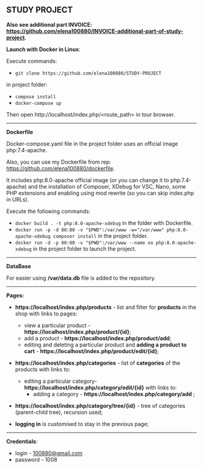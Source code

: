 ## STUDY PROJECT
**Also see additional part INVOICE: https://github.com/elena100880/INVOICE-additional-part-of-study-project.**

**Launch with Docker in Linux**:

Execute commands:
+ `git clone https://github.com/elena100880/STUDY-PROJECT`

in project folder:
+ `compose install`
+ `docker-compose up`

Then open http://localhost/index.php/<route_path> in tour browser.


***
**Dockerfile**

Docker-compose.yaml file in the project folder uses an official image php:7.4-apache.

Also, you can use my Dockerfile from rep: https://github.com/elena100880/dockerfile.

It includes php:8.0-apache official image (or you can change it to php:7.4-apache) and the installation of Composer, XDebug for VSC, Nano, some PHP extensions and enabling using mod rewrite (so you can skip index.php in URLs).

Execute the following commands:

  + `docker build . -t php:8.0-apache-xdebug` in the folder with Dockerfile.
  + `docker run -p -d 80:80 -v "$PWD":/var/www -w="/var/www" php:8.0-apache-xdebug composer install` in the project folder.
  + `docker run -d -p 80:80 -v "$PWD":/var/www --name oo php:8.0-apache-xdebug` in the project folder to launch the project.

***
**DataBase**

For easier using  **/var/data.db** file is added to the repository.

***
**Pages:**

+ **https://localhost/index.php/products** - list and filter for **products** in the shop with links to pages:
  * view a particular product - **https://localhost/index.php/product/{id}**;
  * add a product - **https://localhost/index.php/product/add**;
  * editing and deleting a particular product and **adding a product to cart** - **https://localhost/index.php/product/edit/{id}**;
  
+ **https://localhost/index.php/categories**  - list of **categories** of the products with links to:
  * editing a particular category- **https://localhost/index.php/category/edit/{id}** with links to:
    * adding a category - **https://localhost/index.php/category/add** ;
  
+ **https://localhost/index.php/category/tree/{id}** - tree of categories (parent-child tree), recursion used;
  
+ **logging in** is customised to stay in the previous page;




***
**Credentials**: 
+ login - 100880@gmail.com 
+ password - 1008
